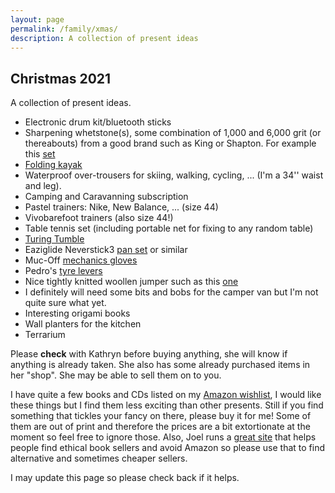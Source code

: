 ```yaml
---
layout: page
permalink: /family/xmas/
description: A collection of present ideas
---
```


## Christmas 2021

A collection of present ideas.

<!-- - [Thermomix](https://www.vorwerk.co.uk/thermomix/home/) -->
<!-- - Sphero [robot car](https://sphero.com/collections/all/products/rvr) -->
<!-- - Ally Capellino [messenger
  bag](https://www.allycapellino.co.uk/collections/messenger-bags) or similar
  -->

- Electronic drum kit/bluetooth sticks
- Sharpening whetstone(s), some combination of 1,000 and 6,000 grit (or
  thereabouts) from a good brand such as King or Shapton. For example this
  [set](https://japanahome.com/king-ht-65-pro-1000-6000-exclusive-to-japana/)
- [Folding
  kayak](https://eu.orukayak.com/products/oru-kayak-portable-folding-lightweight-recreational-kayak-for-beginners?avad=176654_b1c0507f5)
- Waterproof over-trousers for skiing, walking, cycling, ... (I'm a 34'' waist
  and leg).
- Camping and Caravanning subscription
- Pastel trainers: Nike, New Balance, ... (size 44)
- Vivobarefoot trainers (also size 44!)
- Table tennis set (including portable net for fixing to any random table)
- [Turing Tumble](https://www.turingtumble.com/)
- Eaziglide Neverstick3 [pan
  set](https://www.johnlewis.com/eaziglide-neverstick3-professional-3-piece-non-stick-lidded-saucepan-set-with-20cm-open-frying-pan/p237820542)
  or similar
- Muc-Off [mechanics gloves](https://muc-off.com/products/mechanics-gloves)
- Pedro's [tyre
  levers](https://www.bikeradar.com/reviews/maintenance/tools-kits-and-boxes/tyre-levers/pedros-tyre-levers-review/)
- Nice tightly knitted woollen jumper such as this
  [one](https://finisterre.com/collections/flash-sale-mens/products/mens-wool-morbras-jumper-navy-dove-grey)
- I definitely will need some bits and bobs for the camper van but I'm not
  quite sure what yet.
- Interesting origami books
- Wall planters for the kitchen
- Terrarium

Please **check** with Kathryn before buying anything, she will know if anything
is already taken. She also has some already purchased items in her "shop". She
may be able to sell them on to you.

I have quite a few books and CDs listed on my [Amazon
wishlist](https://www.amazon.co.uk/hz/wishlist/ls/3KJ730RC96SMO?ref_=wl_share),
I would like these things but I find them less exciting than other presents.
Still if you find something that tickles your fancy on there, please buy it for
me! Some of them are out of print and therefore the prices are a bit
extortionate at the moment so feel free to ignore those. Also, Joel runs
a [great site](https://www.ethicalbooksearch.com/uk) that helps people find
ethical book sellers and avoid Amazon so please use that to find alternative
and sometimes cheaper sellers.

I may update this page so please check back if it helps.

